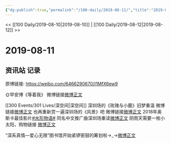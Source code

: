 ```yaml
---
{"dg-publish":true,"permalink":"/100-daily/2019-08-11/","title":"2019-08-11"}
---
```



<< [[100 Daily/2019-08-10\|2019-08-10]] | [[100 Daily/2019-08-12\|2019-08-12]] >>

# 2019-08-11

## 资讯站 记录

原博链接: https://weibo.com/6466290670/I1MfX6ew9

🌞早安博《等着我》
微博链接[微博正文](https://m.weibo.cn/6466290670/4404017419366309)

[[300 Events/301 Lives/深空间\|深空间]]
深圳场的《玫瑰与小鹿》旧梦重温
微博链接[微博正文](https://m.weibo.cn/6466290670/4404068501721890)
也再重新赏一遍深圳场的《风景》吧
微博链接[微博正文](https://m.weibo.cn/6466290670/4404124621364639)
2018年奥斯卡最佳影片[#水形物语#](https://s.weibo.com/weibo?q=%23%E6%B0%B4%E5%BD%A2%E7%89%A9%E8%AF%AD%23) 同名中文推广曲深圳场重读[微博正文](https://m.weibo.cn/6466290670/4404210202038353)
阴雨天需要一枚小太阳，购物链接 [微博正文](https://m.weibo.cn/6466290670/4404172197988597)

“深系真情—爱心无限”图书馆开始紧锣密鼓的筹划啦→_→[微博正文](https://m.weibo.cn/6466290670/4404123212306856)
